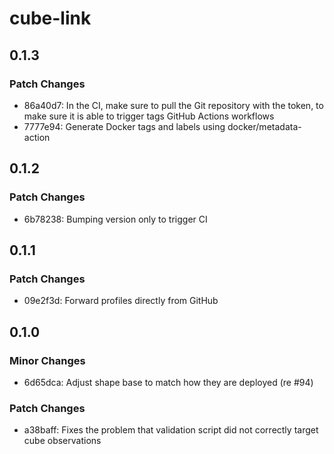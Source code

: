 # cube-link

## 0.1.3

### Patch Changes

- 86a40d7: In the CI, make sure to pull the Git repository with the token, to make sure it is able to trigger tags GitHub Actions workflows
- 7777e94: Generate Docker tags and labels using docker/metadata-action

## 0.1.2

### Patch Changes

- 6b78238: Bumping version only to trigger CI

## 0.1.1

### Patch Changes

- 09e2f3d: Forward profiles directly from GitHub

## 0.1.0

### Minor Changes

- 6d65dca: Adjust shape base to match how they are deployed (re #94)

### Patch Changes

- a38baff: Fixes the problem that validation script did not correctly target cube observations
